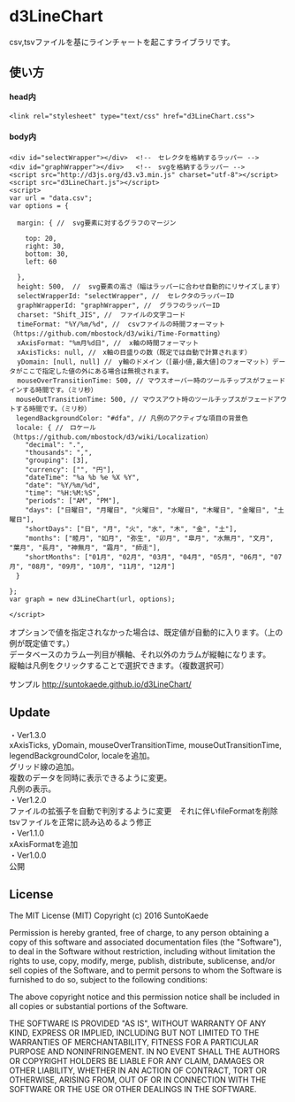 # d3LineChart

csv,tsvファイルを基にラインチャートを起こすライブラリです。

## 使い方

#### head内

    <link rel="stylesheet" type="text/css" href="d3LineChart.css">

#### body内

    <div id="selectWrapper"></div>  <!--　セレクタを格納するラッパー -->
    <div id="graphWrapper"></div>   <!--　svgを格納するラッパー -->
    <script src="http://d3js.org/d3.v3.min.js" charset="utf-8"></script>
    <script src="d3LineChart.js"></script>
    <script>
    var url = "data.csv";
    var options = {
  
      margin: { //  svg要素に対するグラフのマージン
    
        top: 20,
        right: 30,
        bottom: 30,
        left: 60
    
      },
      height: 500,  //  svg要素の高さ（幅はラッパーに合わせ自動的にリサイズします）
      selectWrapperId: "selectWrapper", //  セレクタのラッパーID
      graphWrapperId: "graphWrapper", //  グラフのラッパーID
      charset: "Shift_JIS", //  ファイルの文字コード
      timeFormat: "%Y/%m/%d", //  csvファイルの時間フォーマット（https://github.com/mbostock/d3/wiki/Time-Formatting）
      xAxisFormat: "%m月%d日", //  x軸の時間フォーマット
      xAxisTicks: null, //　x軸の目盛りの数（既定では自動で計算されます）
      yDomain: [null, null] //　y軸のドメイン（[最小値,最大値]のフォーマット）データがここで指定した値の外にある場合は無視されます。
      mouseOverTransitionTime: 500, // マウスオーバー時のツールチップスがフェードインする時間です。（ミリ秒）
    　mouseOutTransitionTime: 500, // マウスアウト時のツールチップスがフェードアウトする時間です。（ミリ秒）
    　legendBackgroundColor: "#dfa", // 凡例のアクティブな項目の背景色
    　locale: { //　ロケール（https://github.com/mbostock/d3/wiki/Localization）
        "decimal": ".",
        "thousands": ",",
        "grouping": [3],
        "currency": ["", "円"],
        "dateTime": "%a %b %e %X %Y",
        "date": "%Y/%m/%d",
        "time": "%H:%M:%S",
        "periods": ["AM", "PM"],
        "days": ["日曜日", "月曜日", "火曜日", "水曜日", "木曜日", "金曜日", "土曜日"],
        "shortDays": ["日", "月", "火", "水", "木", "金", "土"],
        "months": ["睦月", "如月", "弥生", "卯月", "皐月", "水無月", "文月", "葉月", "長月", "神無月", "霜月", "師走"],
        "shortMonths": ["01月", "02月", "03月", "04月", "05月", "06月", "07月", "08月", "09月", "10月", "11月", "12月"]
    　}
  
    };
    var graph = new d3LineChart(url, options);

    </script>
  
  オプションで値を指定されなかった場合は、既定値が自動的に入ります。（上の例が既定値です。）  
  データベースのカラム一列目が横軸、それ以外のカラムが縦軸になります。  
  縦軸は凡例をクリックすることで選択できます。（複数選択可）

サンプル http://suntokaede.github.io/d3LineChart/

## Update

・Ver1.3.0  
xAxisTicks, yDomain, mouseOverTransitionTime, mouseOutTransitionTime, legendBackgroundColor, localeを追加。  
グリッド線の追加。  
複数のデータを同時に表示できるように変更。  
凡例の表示。  
・Ver1.2.0  
ファイルの拡張子を自動で判別するように変更　それに伴いfileFormatを削除　tsvファイルを正常に読み込めるよう修正  
・Ver1.1.0  
xAxisFormatを追加  
・Ver1.0.0  
公開

## License

The MIT License (MIT)
Copyright (c) 2016 SuntoKaede

Permission is hereby granted, free of charge, to any person obtaining a copy of this software and associated documentation files (the "Software"), to deal in the Software without restriction, including without limitation the rights to use, copy, modify, merge, publish, distribute, sublicense, and/or sell copies of the Software, and to permit persons to whom the Software is furnished to do so, subject to the following conditions:

The above copyright notice and this permission notice shall be included in all copies or substantial portions of the Software.

THE SOFTWARE IS PROVIDED "AS IS", WITHOUT WARRANTY OF ANY KIND, EXPRESS OR IMPLIED, INCLUDING BUT NOT LIMITED TO THE WARRANTIES OF MERCHANTABILITY, FITNESS FOR A PARTICULAR PURPOSE AND NONINFRINGEMENT. IN NO EVENT SHALL THE AUTHORS OR COPYRIGHT HOLDERS BE LIABLE FOR ANY CLAIM, DAMAGES OR OTHER LIABILITY, WHETHER IN AN ACTION OF CONTRACT, TORT OR OTHERWISE, ARISING FROM, OUT OF OR IN CONNECTION WITH THE SOFTWARE OR THE USE OR OTHER DEALINGS IN THE SOFTWARE.
